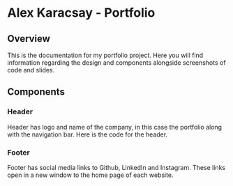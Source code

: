 # Alex Karacsay - Portfolio

## Overview
This is the documentation for my portfolio project. Here you will find information regarding the design and components alongside screenshots of code and slides.

## Components


### Header
Header has logo and name of the company, in this case the portfolio along with the navigation bar. Here is the code for the header.

### Footer
Footer has social media links to Github, LinkedIn and Instagram. These links open in a new window to the home page of each website.

